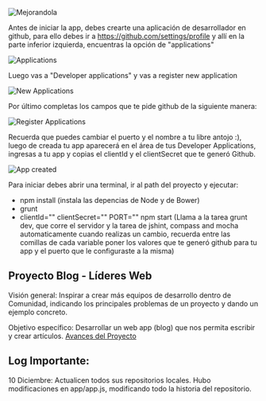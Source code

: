 ![Mejorandola](http://miguelnieva.com/img/mejorandola-grande.png)

Antes de iniciar la app, debes crearte una aplicación de desarrollador en github, para ello debes ir a https://github.com/settings/profile y allí en la parte inferior izquierda, encuentras la opción de "applications"

![Applications](https://s3-us-west-2.amazonaws.com/droplr.storage/files/acc_189884/ngXU?AWSAccessKeyId=AKIAJSVQN3Z4K7MT5U2A&Expires=1389469794&Signature=VZEZbdi3DSyyqS7Bt8CyDUk3%2B3g%3D&response-content-disposition=inline%3B%20filename%3DScreen%20Shot%202014-01-11%20at%2013.49.47.png%3B)

Luego vas a "Developer applications" y vas a register new application

![New Applications](https://s3-us-west-2.amazonaws.com/droplr.storage/files/acc_189884/E7PD?AWSAccessKeyId=AKIAJSVQN3Z4K7MT5U2A&Expires=1389469994&Signature=nDwgylprA7op6Z8rb5oom7p3MxA%3D&response-content-disposition=inline%3B%20filename%3DScreen%20Shot%202014-01-11%20at%2013.53.07.png%3B)

Por último completas los campos que te pide github de la siguiente manera:

![Register Applications](https://s3-us-west-2.amazonaws.com/droplr.storage/files/acc_189884/uboo?AWSAccessKeyId=AKIAJSVQN3Z4K7MT5U2A&Expires=1389470381&Signature=CriepBm271XPYNEcnWpmMBjXQJU%3D&response-content-disposition=inline%3B%20filename%3DScreen%20Shot%202014-01-11%20at%2013.59.33.png%3B)

Recuerda que puedes cambiar el puerto y el nombre a tu libre antojo :), luego de creada tu app aparecerá en el área de tus  Developer Applications, ingresas a tu app y copias el clientId y el clientSecret que te generó Github.

![App created](https://s3-us-west-2.amazonaws.com/droplr.storage/files/acc_189884/c99j?AWSAccessKeyId=AKIAJSVQN3Z4K7MT5U2A&Expires=1389470704&Signature=N5jCNkHox2uqc4sRFGO7%2FwFrMII%3D&response-content-disposition=inline%3B%20filename%3DScreen%20Shot%202014-01-11%20at%2014.04.54.png%3B)

Para iniciar debes abrir una terminal, ir al path del proyecto y ejecutar:
  
  * npm install (instala las depencias de Node y de Bower)
  * grunt
  * clientId="" clientSecret="" PORT="" npm start (Llama a la tarea grunt dev, que corre el servidor y la tarea de jshint, compass and mocha automaticamente cuando realizas un cambio, recuerda entre las comillas de cada variable poner los valores que te generó github para tu app y el puerto que le configuraste a la misma)

## Proyecto Blog - Líderes Web
Visión general:
Inspirar a crear más equipos de desarrollo dentro de Comunidad, indicando los principales problemas de un proyecto y dando un ejemplo concreto.

Objetivo específico:
Desarrollar un web app (blog) que nos permita escribir y crear artículos.
[Avances del Proyecto](https://github.com/mejorandolaclase/lideresweb/issues/milestones)

## Log Importante:
10 Diciembre: Actualicen todos sus repositorios locales. Hubo modificaciones en app/app.js, modificando todo la historia del repositorio.
